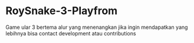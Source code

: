 # RoySnake-3-Playfrom
Game ular 3 bertema alur yang menenangkan jika ingin mendapatkan yang lebihnya bisa contact development atau contributions
